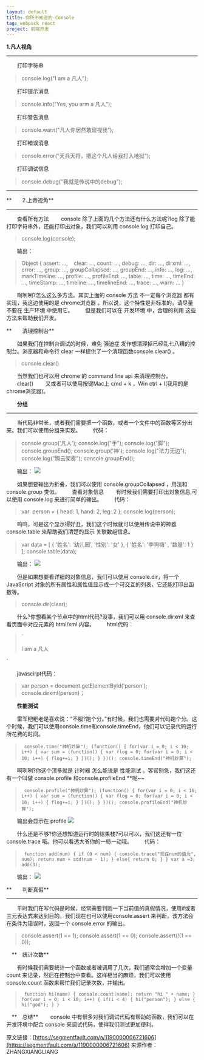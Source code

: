 ```yaml
---
layout: default
title: 你所不知道的-Console
tag: webpack react
project: 前端开发
---
```


**1.凡人视角**
****
　　打印字符串
>console.log("I am a 凡人");

　　打印提示消息
>console.info("Yes, you arm a 凡人");

　　打印警告消息
>console.warn("凡人你居然敢窥视我");

　　打印错误消息
>console.error("天兵天将，把这个凡人给我打入地狱");

　　打印调试信息
>console.debug("我就是传说中的debug");

****
**　　2.上帝视角**
****
　　查看所有方法
　　console 除了上面的几个方法还有什么方法呢?log 除了能打印字符串外，还能打印出对象，我们可以利用 console.log 打印自己。
>console.log(console);

　　输出：
>Object {
assert: ...,   
clear: ...,
count: ...,
debug: ...,
dir: ...,
dirxml: ...,
error: ...,
group: ...,
groupCollapsed: ...,
groupEnd: ...,
info: ...,
log: ...,
markTimeline: ...,
profile: ...,
profileEnd: ...,
table: ...,
time: ...,
timeEnd: ...,
timeStamp: ...,
timeline: ...,
timelineEnd: ...,
trace: ...,
warn: ...
}

　　啊咧咧?怎么这么多方法。其实上面的 console 方法 不一定每个浏览器 都有实现，我这边使用的是 chrome浏览器 。所以说，这个特性是非标准的，请尽量不要在 生产环境 中使用它。
　　但是我们可以在 开发环境 中，合理的利用 这些方法来帮助我们开发。

**　　清理控制台**

　　如果我们在控制台调试的时候，难免 强迫症 发作想清理掉已经乱七八糟的控制台。浏览器和命令行 clear 一样提供了一个清理函数console.clear() 。
>console.clear()

　　当然我们也可以用 chrome 的 command line api 来清理控制台。
　　clear()
　　又或者可以使用按键Mac上 cmd + k ，Win ctrl + l(我用的是chrome浏览器)。

　　**分组**
****
　　当代码非常长，或者我们需要把一个函数，或者一个文件中的函数等区分出来。我们可以使用分组来实现。
　　代码：
>console.group('凡人');
console.log("手");
console.log("脚");
console.groupEnd();
console.group('神');
console.log("法力无边");
console.log("腾云架雾");
console.groupEnd();

　　输出：
[![](https://app.yinxiang.com/shard/s64/res/d748a198-f075-48f9-a2f3-f89ae8de8741.jpg)](http://www.html5cn.org/data/attachment/portal/201609/09/080656mub3phzy0pttcc6p.jpg)

　　如果想要输出为折叠，我们可以使用 console.groupCollapsed ，用法和 console.group 类似。
　　查看对象信息
　　有时候我们需要打印出对象信息,可以使用 console.log 来进行简单的输出。
　　代码：
>var
 person = {
head: 1,
hand: 2,
leg: 2
};
console.log(person);

　　呜呜，可是这个显示得好丑，我们这个时候就可以使用传说中的神器 console.table 来帮助我们清楚的显示 关联数组信息。
>var data = [
{
'姓名': '幼儿园',
'性别': '女'
},
{
'姓名': '李狗嗨'
,
'数量': 1
}
];
console.table(data);

　　输出：
[![](https://app.yinxiang.com/shard/s64/res/190e14cc-5edb-45db-95bf-51d4046f4330.jpg)](http://www.html5cn.org/data/attachment/portal/201609/09/080656fwk9k1n1knpk1n9n.jpg)

　　但是如果想要看详细的对象信息，我们可以使用 console.dir，将一个 JavaScript 对象的所有属性和属性值显示成一个可交互的列表，它还能打印出函数等。
>console.dir(clear);

　　什么?你想看某个节点中的html代码?没事，我们可以用 console.dirxml 来查看页面中对应元素的 html/xml 内容。
　　html代码：
>`<div id="person">
    <p>I am a 凡人</p>
</div>`

　　javascirpt代码：
>var person = document.getElementById('person');
console.dirxml(person)；

　　**性能测试**

　　雷军粑粑老是喜欢说：“不服?跑个分。”有时候，我们也需要对代码跑个分。这个时候，我们可以使用console.time和console.timeEnd，他们可以记录代码运行所花费的时间。
>`
console.time("神机妙算");
(function() {
    for(var i = 0; i < 10; i++) {
        var sum = (function() {
            var flog = 0;
            for(var i = 0; i < 10; i++) {
                flog+=i;
            }
       })();
    }
})();
console.timeEnd("神机妙算");`

　　啊咧咧?你这个顶多就是 计时器 怎么能说是 性能测试 。客官别急，我们这还有一个叫做 console.profile 和console.profileEnd **呢~~
>`
console.profile("神机妙算");
(function() {
    for(var i = 0; i < 10; i++) {
        var sum = (function() {
            var flog = 0;
            for(var i = 0; i < 10; i++) {
                flog+=i;
            }
        })();
    }
})();
console.profileEnd("神机妙算");`

　　输出会显示在 profile
[![](https://app.yinxiang.com/shard/s64/res/55243cd4-2111-48aa-9dc5-d9ba48c826a0.jpg)](http://www.html5cn.org/data/attachment/portal/201609/09/080655tpnq4ntd5qhpb6nt.jpg)

　　什么还是不够?你还想知道运行时的结果栈?可以可以，我们这还有一位 console.trace 哦。他可以看透大爷你的一局一动哦。
　　代码：
>`
function add(num) {
    if (0 < num) {
        console.trace("现在num的值为", num);
        return num + add(num - 1);
    } else{
        return 0;
    }
}
var a =3;
add(3);`

　　输出：
[![](https://app.yinxiang.com/shard/s64/res/601af071-fc84-4001-8f3b-fffd62cef17e.jpg)](http://www.html5cn.org/data/attachment/portal/201609/09/080655v1eua11oaezaa5ol.jpg)

**　　判断真假**
****
　　平时我们在写代码是时候，经常需要判断一下当前值的真假情况，使用if或者三元表达式来达到目的。我们现在也可以使用console.assert 来判断，该方法会在条件为错误时，返回一个 console.error 的输出。
>console.assert(1 == 1);
console.assert(1 == 0);
console.assert(!(1 == 0));

　**　统计次数**

　　有时候我们需要统计一个函数或者被调用了几次，我们通常会增加一个变量 count 来记录，然后在控制台中查看。这样相当的麻烦，我们可以使用 console.count 函数来帮忙我们记录次数，并输出。
>`
function hi(name) {
    console.count(name);
    return "hi " + name;
}
for(var i = 0; i < 10; i++) {
    if(i < 4) {
        hi("person");
    } else {
        hi("god");
    }
}`

　**　总结**
　　console 中有很多对我们调试代码有帮助的函数，我们可以在开发环境中配合 console 来调试代码，使得我们测试更加便利。

原文链接：[https://segmentfault.com/a/1190000006721606](https://segmentfault.com/a/1190000006721606)
来源作者：ZHANGXIANGLIANG
